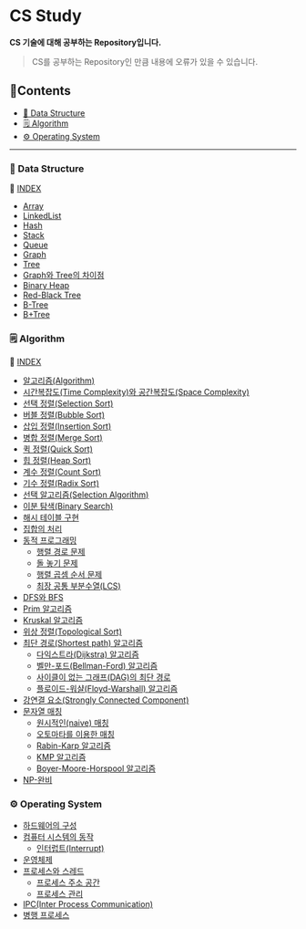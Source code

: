 # CS Study

**CS 기술에 대해 공부하는 Repository입니다.**

> CS를 공부하는 Repository인 만큼 내용에 오류가 있을 수 있습니다.

## 📖Contents
- [📁 Data Structure](#-Data-Structure)
- [🗒️ Algorithm](#%EF%B8%8F-Algorithm)
- [⚙️ Operating System](#%EF%B8%8F-Operating-System)
***

### 📁 Data Structure

📑 [INDEX](https://github.com/Minho979/CS_Study/blob/main/contents/DataStructure.md)
- [Array](https://github.com/Minho979/CS_Study/blob/main/contents/Data%20Structure/Array.md)
- [LinkedList](https://github.com/Minho979/CS_Study/blob/main/contents/Data%20Structure/Linked%20List.md)
- [Hash](https://github.com/Minho979/CS_Study/blob/main/contents/Data%20Structure/Hash.md)
- [Stack](https://github.com/Minho979/CS_Study/blob/main/contents/Data%20Structure/Stack.md)
- [Queue](https://github.com/Minho979/CS_Study/blob/main/contents/Data%20Structure/Queue.md)
- [Graph](https://github.com/Minho979/CS_Study/blob/main/contents/Data%20Structure/Graph.md)
- [Tree](https://github.com/Minho979/CS_Study/blob/main/contents/Data%20Structure/Tree.md)
- [Graph와 Tree의 차이점](https://github.com/Minho979/CS_Study/blob/main/contents/Data%20Structure/Graph%20vs%20Tree.md)
- [Binary Heap](https://github.com/Minho979/CS_Study/blob/main/contents/Data%20Structure/Binary%20Heap.md)
- [Red-Black Tree](https://github.com/Minho979/CS_Study/blob/main/contents/Data%20Structure/Red-Black%20Tree.md)
- [B-Tree](https://github.com/Minho979/CS_Study/blob/main/contents/Data%20Structure/B-Tree.md)
- [B+Tree](https://github.com/Minho979/CS_Study/blob/main/contents/Data%20Structure/B%2BTree.md)

### 🗒️ Algorithm
📑 [INDEX](https://github.com/Minho979/CS_Study/blob/main/contents/Algorithm.md)
- [알고리즘(Algorithm)](<https://github.com/Minho979/CS_Study/blob/main/contents/Algorithm/%EC%95%8C%EA%B3%A0%EB%A6%AC%EC%A6%98(Algorithm).md>)
- [시간복잡도(Time Complexity)와 공간복잡도(Space Complexity)](<https://github.com/Minho979/CS_Study/blob/main/contents/Algorithm/%EC%8B%9C%EA%B0%84%EB%B3%B5%EC%9E%A1%EB%8F%84%EC%99%80%20%EA%B3%B5%EA%B0%84%EB%B3%B5%EC%9E%A1%EB%8F%84.md>)
- [선택 정렬(Selection Sort)](<https://github.com/Minho979/CS_Study/blob/main/contents/Algorithm/%EC%84%A0%ED%83%9D%20%EC%A0%95%EB%A0%AC(Selection%20Sort).md>)
- [버블 정렬(Bubble Sort)](<https://github.com/Minho979/CS_Study/blob/main/contents/Algorithm/%EB%B2%84%EB%B8%94%20%EC%A0%95%EB%A0%AC(Bubble%20Sort).md>)
- [삽입 정렬(Insertion Sort)](<https://github.com/Minho979/CS_Study/blob/main/contents/Algorithm/%EC%82%BD%EC%9E%85%20%EC%A0%95%EB%A0%AC(Insertion%20Sort).md>)
- [병합 정렬(Merge Sort)](<https://github.com/Minho979/CS_Study/blob/main/contents/Algorithm/%EB%B3%91%ED%95%A9%20%EC%A0%95%EB%A0%AC(Merge%20Sort).md>)
- [퀵 정렬(Quick Sort)](<https://github.com/Minho979/CS_Study/blob/main/contents/Algorithm/%ED%80%B5%20%EC%A0%95%EB%A0%AC(Quick%20Sort).md>)
- [힙 정렬(Heap Sort)](<https://github.com/Minho979/CS_Study/blob/main/contents/Algorithm/%ED%9E%99%20%EC%A0%95%EB%A0%AC(Heap%20Sort).md>)
- [계수 정렬(Count Sort)](<https://github.com/Minho979/CS_Study/blob/main/contents/Algorithm/%EA%B3%84%EC%88%98%20%EC%A0%95%EB%A0%AC(Count%20Sort).md>)
- [기수 정렬(Radix Sort)](<https://github.com/Minho979/CS_Study/blob/main/contents/Algorithm/%EA%B8%B0%EC%88%98%20%EC%A0%95%EB%A0%AC(Radix%20Sort).md>)
- [선택 알고리즘(Selection Algorithm)](<https://github.com/Minho979/CS_Study/blob/main/contents/Algorithm/%EC%84%A0%ED%83%9D%20%EC%95%8C%EA%B3%A0%EB%A6%AC%EC%A6%98(Selection%20Algorithm).md>)
- [이분 탐색(Binary Search)](<https://github.com/Minho979/CS_Study/blob/main/contents/Algorithm/%EC%9D%B4%EB%B6%84%20%ED%83%90%EC%83%89(Binary%20Search).md#%EC%9D%B4%EB%B6%84-%ED%83%90%EC%83%89Binary-Search>)
- [해시 테이블 구현](<https://github.com/Minho979/CS_Study/blob/main/contents/Algorithm/%ED%95%B4%EC%8B%9C%20%ED%85%8C%EC%9D%B4%EB%B8%94%20%EA%B5%AC%ED%98%84.md>)
- [집합의 처리](<https://github.com/Minho979/CS_Study/blob/main/contents/Algorithm/%EC%A7%91%ED%95%A9%EC%9D%98%20%EC%B2%98%EB%A6%AC.md>)
- [동적 프로그래밍](<https://github.com/Minho979/CS_Study/blob/main/contents/Algorithm/%EB%8F%99%EC%A0%81%20%ED%94%84%EB%A1%9C%EA%B7%B8%EB%9E%98%EB%B0%8D(Dynamic%20Programming).md>)
  - [행렬 경로 문제](https://github.com/Minho979/CS_Study/blob/main/contents/Algorithm/%ED%96%89%EB%A0%AC%20%EA%B2%BD%EB%A1%9C%20%EB%AC%B8%EC%A0%9C.md)
  - [돌 놓기 문제](https://github.com/Minho979/CS_Study/blob/main/contents/Algorithm/%EB%8F%8C%20%EB%86%93%EA%B8%B0%20%EB%AC%B8%EC%A0%9C.md)
  - [행렬 곱셈 순서 문제](https://github.com/Minho979/CS_Study/blob/main/contents/Algorithm/%ED%96%89%EB%A0%AC%20%EA%B3%B1%EC%85%88%20%EC%88%9C%EC%84%9C%20%EB%AC%B8%EC%A0%9C.md)
  - [최장 공통 부분수열(LCS)](https://github.com/Minho979/CS_Study/blob/main/contents/Algorithm/%EC%B5%9C%EC%9E%A5%20%EA%B3%B5%ED%86%B5%20%EB%B6%80%EB%B6%84%EC%88%98%EC%97%B4(LCS).md)
- [DFS와 BFS](<https://github.com/Minho979/CS_Study/blob/main/contents/Algorithm/DFS%EC%99%80%20BFS.md>)
- [Prim 알고리즘](<https://github.com/Minho979/CS_Study/blob/main/contents/Algorithm/Prim%20%EC%95%8C%EA%B3%A0%EB%A6%AC%EC%A6%98.md>)
- [Kruskal 알고리즘](<https://github.com/Minho979/CS_Study/blob/main/contents/Algorithm/Kruskal%20%EC%95%8C%EA%B3%A0%EB%A6%AC%EC%A6%98.md>)
- [위상 정렬(Topological Sort)](<https://github.com/Minho979/CS_Study/blob/main/contents/Algorithm/%EC%9C%84%EC%83%81%20%EC%A0%95%EB%A0%AC(Topological%20Sort).md>)
- [최단 경로(Shortest path) 알고리즘](<https://github.com/Minho979/CS_Study/blob/main/contents/Algorithm/%EC%B5%9C%EB%8B%A8%20%EA%B2%BD%EB%A1%9C(Shortest%20path)%20%EC%95%8C%EA%B3%A0%EB%A6%AC%EC%A6%98.md>)
  - [다익스트라(Dijkstra) 알고리즘](<https://github.com/Minho979/CS_Study/blob/main/contents/Algorithm/%EB%8B%A4%EC%9D%B5%EC%8A%A4%ED%8A%B8%EB%9D%BC(Dijkstra)%20%EC%95%8C%EA%B3%A0%EB%A6%AC%EC%A6%98.md>)
  - [벨만-포드(Bellman-Ford) 알고리즘](<https://github.com/Minho979/CS_Study/blob/main/contents/Algorithm/%EB%B2%A8%EB%A7%8C-%ED%8F%AC%EB%93%9C(Bellman-Ford)%20%EC%95%8C%EA%B3%A0%EB%A6%AC%EC%A6%98.md>)
  - [사이클이 없는 그래프(DAG)의 최단 경로](<https://github.com/Minho979/CS_Study/blob/main/contents/Algorithm/%EC%82%AC%EC%9D%B4%ED%81%B4%EC%9D%B4%20%EC%97%86%EB%8A%94%20%EA%B7%B8%EB%9E%98%ED%94%84(DAG)%EC%9D%98%20%EC%B5%9C%EB%8B%A8%20%EA%B2%BD%EB%A1%9C.md>)
  - [플로이드-워샬(Floyd-Warshall) 알고리즘](<https://github.com/Minho979/CS_Study/blob/main/contents/Algorithm/%ED%94%8C%EB%A1%9C%EC%9D%B4%EB%93%9C-%EC%9B%8C%EC%83%AC(Floyd-Warshall)%20%EC%95%8C%EA%B3%A0%EB%A6%AC%EC%A6%98.md>)
- [강연결 요소(Strongly Connected Component)](<https://github.com/Minho979/CS_Study/blob/main/contents/Algorithm/%EA%B0%95%EC%97%B0%EA%B2%B0%20%EC%9A%94%EC%86%8C(Strongly%20Connected%20Component).md>)
- [문자열 매칭](<https://github.com/Minho979/CS_Study/blob/main/contents/Algorithm/%EB%AC%B8%EC%9E%90%EC%97%B4%20%EB%A7%A4%EC%B9%AD.md>)
  - [원시적인(naive) 매칭](<https://github.com/Minho979/CS_Study/blob/main/contents/Algorithm/%EB%AC%B8%EC%9E%90%EC%97%B4%20%EB%A7%A4%EC%B9%AD.md#%EC%9B%90%EC%8B%9C%EC%A0%81%EC%9D%B8naive-%EB%A7%A4%EC%B9%AD>)
  - [오토마타를 이용한 매칭](<https://github.com/Minho979/CS_Study/blob/main/contents/Algorithm/%EB%AC%B8%EC%9E%90%EC%97%B4%20%EB%A7%A4%EC%B9%AD.md#%EC%98%A4%ED%86%A0%EB%A7%88%ED%83%80%EB%A5%BC-%EC%9D%B4%EC%9A%A9%ED%95%9C-%EB%A7%A4%EC%B9%AD>)
  - [Rabin-Karp 알고리즘](<https://github.com/Minho979/CS_Study/blob/main/contents/Algorithm/%EB%AC%B8%EC%9E%90%EC%97%B4%20%EB%A7%A4%EC%B9%AD.md#Rabin-Karp-%EC%95%8C%EA%B3%A0%EB%A6%AC%EC%A6%98>)
  - [KMP 알고리즘](<https://github.com/Minho979/CS_Study/blob/main/contents/Algorithm/%EB%AC%B8%EC%9E%90%EC%97%B4%20%EB%A7%A4%EC%B9%AD.md#KMP-%EC%95%8C%EA%B3%A0%EB%A6%AC%EC%A6%98>)
  - [Boyer-Moore-Horspool 알고리즘](<https://github.com/Minho979/CS_Study/blob/main/contents/Algorithm/%EB%AC%B8%EC%9E%90%EC%97%B4%20%EB%A7%A4%EC%B9%AD.md#Boyer-Moore-Horspool-%EC%95%8C%EA%B3%A0%EB%A6%AC%EC%A6%98>)
- [NP-완비](<https://github.com/Minho979/CS_Study/blob/main/contents/Algorithm/NP-%EC%99%84%EB%B9%84(NP-Complete).md>)

### ⚙️ Operating System
- [하드웨어의 구성](<https://github.com/Minho979/CS_Study/blob/main/contents/Operating%20System/%ED%95%98%EB%93%9C%EC%9B%A8%EC%96%B4%EC%9D%98%20%EA%B5%AC%EC%84%B1.md>)
- [컴퓨터 시스템의 동작](<https://github.com/Minho979/CS_Study/blob/main/contents/Operating%20System/%EC%BB%B4%ED%93%A8%ED%84%B0%20%EC%8B%9C%EC%8A%A4%ED%85%9C%EC%9D%98%20%EB%8F%99%EC%9E%91.md>)
  - [인터럽트(Interrupt)](<https://github.com/Minho979/CS_Study/blob/main/contents/Operating%20System/%EC%BB%B4%ED%93%A8%ED%84%B0%20%EC%8B%9C%EC%8A%A4%ED%85%9C%EC%9D%98%20%EB%8F%99%EC%9E%91.md#%EC%9D%B8%ED%84%B0%EB%9F%BD%ED%8A%B8interrupt>)
- [운영체제](<https://github.com/Minho979/CS_Study/blob/main/contents/Operating%20System/%EC%9A%B4%EC%98%81%EC%B2%B4%EC%A0%9C.md>)
- [프로세스와 스레드](<https://github.com/Minho979/CS_Study/blob/main/contents/Operating%20System/%ED%94%84%EB%A1%9C%EC%84%B8%EC%8A%A4%EC%99%80%20%EC%8A%A4%EB%A0%88%EB%93%9C.md>)
  - [프로세스 주소 공간](<https://github.com/Minho979/CS_Study/blob/main/contents/Operating%20System/%ED%94%84%EB%A1%9C%EC%84%B8%EC%8A%A4%EC%99%80%20%EC%8A%A4%EB%A0%88%EB%93%9C.md#%ED%94%84%EB%A1%9C%EC%84%B8%EC%8A%A4%EC%9D%98-%EC%A3%BC%EC%86%8C-%EA%B3%B5%EA%B0%84>)
  - [프로세스 관리](<https://github.com/Minho979/CS_Study/blob/main/contents/Operating%20System/%ED%94%84%EB%A1%9C%EC%84%B8%EC%8A%A4%EC%99%80%20%EC%8A%A4%EB%A0%88%EB%93%9C.md#%ED%94%84%EB%A1%9C%EC%84%B8%EC%8A%A4%EC%9D%98-%EA%B4%80%EB%A6%AC>)
- [IPC(Inter Process Communication)](<https://github.com/Minho979/CS_Study/blob/main/contents/Operating%20System/IPC(Inter%20Process%20Communication).md>)
- [병행 프로세스](<https://github.com/Minho979/CS_Study/blob/main/contents/Operating%20System/%EB%B3%91%ED%96%89%20%ED%94%84%EB%A1%9C%EC%84%B8%EC%8A%A4.md>)
